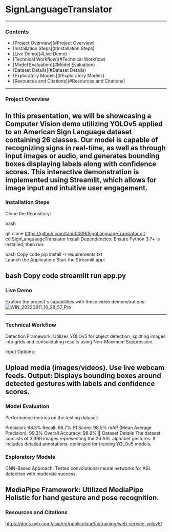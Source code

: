 # **SignLanguageTranslator**

---
### **Contents**

- [Project Overview](#Project Overview)
- [Installation Steps](#Installation Steps)
- [Live Demo](#Live Demo)
- [Technical Workflow](#Technical Workflow)
- [Model Evaluation](#Model Evaluation)
- [Dataset Details](#Dataset Details)
- [Exploratory Models](#Exploratory Models)
- [Resources and Citations](#Resources and Citations)
---

### **Project Overview**
In this presentation, we will be showcasing a Computer Vision demo utilizing YOLOv5 applied to an American Sign Language dataset containing 26 classes. Our model is capable of recognizing signs in real-time, as well as through input images or audio, and generates bounding boxes displaying labels along with confidence scores. This interactive demonstration is implemented using Streamlit, which allows for image input and intuitive user engagement.
---

### **Installation Steps**
Clone the Repository:

bash

git clone https://github.com/tanu0009/SignLanguageTranslator.git  
cd SignLanguaugeTranslator
Install Dependencies:
Ensure Python 3.7+ is installed, then run:

bash
Copy code
pip install -r requirements.txt  
Launch the Application:
Start the Streamlit app:

bash
Copy code
streamlit run app.py  
---

### **Live Demo**
Explore the project's capabilities with these video demonstrations:
![WIN_20220811_16_28_57_Pro](https://github.com/user-attachments/assets/f0d8784c-c772-45fa-932f-1bc256e721ae)

---
### **Technical Workflow**
Detection Framework:
Utilizes YOLOv5 for object detection, splitting images into grids and consolidating results using Non-Maximum Suppression.

Input Options:

Upload media (images/videos).
Use live webcam feeds.
Output:
Displays bounding boxes around detected gestures with labels and confidence scores.
---

### **Model Evaluation**
Performance metrics on the testing dataset:

Precision: 98.3%
Recall: 98.7%
F1 Score: 98.5%
mAP (Mean Average Precision): 99.3%
Overall Accuracy: 98.9%
📂 Dataset Details
The dataset consists of 3,399 images representing the 26 ASL alphabet gestures. It includes detailed annotations, optimized for training YOLOv5 models.

### **Exploratory Models**
CNN-Based Approach:
Tested convolutional neural networks for ASL detection with moderate success.

MediaPipe Framework:
Utilized MediaPipe Holistic for hand gesture and pose recognition.
---

### **Resources and Citations**
https://docs.ovh.com/asia/en/publiccloud/ai/training/web-service-yolov5/









